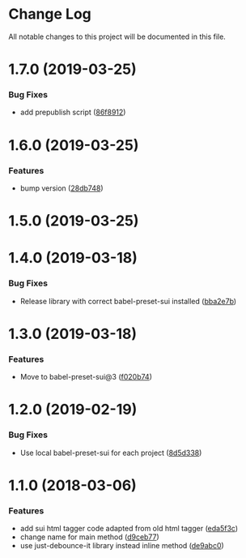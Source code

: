 # Change Log

All notable changes to this project will be documented in this file.

<a name="1.7.0"></a>
# 1.7.0 (2019-03-25)


### Bug Fixes

* add prepublish script ([86f8912](https://github.com/SUI-Components/sui/commit/86f8912))



<a name="1.6.0"></a>
# 1.6.0 (2019-03-25)


### Features

* bump version ([28db748](https://github.com/SUI-Components/sui/commit/28db748))



<a name="1.5.0"></a>
# 1.5.0 (2019-03-25)



<a name="1.4.0"></a>
# 1.4.0 (2019-03-18)


### Bug Fixes

* Release library with correct babel-preset-sui installed ([bba2e7b](https://github.com/SUI-Components/sui/commit/bba2e7b))



<a name="1.3.0"></a>
# 1.3.0 (2019-03-18)


### Features

* Move to babel-preset-sui@3 ([f020b74](https://github.com/SUI-Components/sui/commit/f020b74))



<a name="1.2.0"></a>
# 1.2.0 (2019-02-19)


### Bug Fixes

* Use local babel-preset-sui for each project ([8d5d338](https://github.com/SUI-Components/sui/commit/8d5d338))



<a name="1.1.0"></a>
# 1.1.0 (2018-03-06)


### Features

* add sui html tagger code adapted from old html tagger ([eda5f3c](https://github.com/SUI-Components/sui/commit/eda5f3c))
* change name for main method ([d9ceb77](https://github.com/SUI-Components/sui/commit/d9ceb77))
* use just-debounce-it library instead inline method ([de9abc0](https://github.com/SUI-Components/sui/commit/de9abc0))



